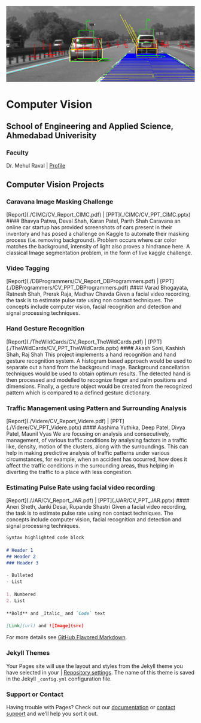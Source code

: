 ![ConceptMap](./images/cv_concept.jpg)
# Computer Vision
## School of Engineering and Applied Science, Ahmedabad Univerisity

### Faculty
Dr. Mehul Raval | [Profile](https://ahduni.edu.in/seas/people/faculty/mehul-s-raval)

## Computer Vision Projects

<h3> Caravana Image Masking Challenge </h3> [Report](./CIMC/CV_Report_CIMC.pdf) | [PPT](./CIMC/CV_PPT_CIMC.pptx)
#### Bhavya Patwa, Deval Shah, Karan Patel, Parth Shah
Caravana an online car startup has provided screenshots of cars present in their inventory and has posed a challenge on Kaggle to automate their masking process (i.e. removing background). Problem occurs where car color matches the background, intensity of light also proves a hindrance here. A classical Image segmentation problem, in the form of live kaggle challenge.

<h3> Video Tagging </h3> [Report](./DBProgrammers/CV_Report_DBProgrammers.pdf) | [PPT](./DBProgrammers/CV_PPT_DBProgrammers.pdf)
#### Varad Bhogayata, Ratnesh Shah, Prerak Raja, Madhav Chavda
Given a facial video recording, the task is to estimate pulse rate using non contact techniques. The concepts include computer vision, facial recognition and detection and signal processing techniques.

<h3> Hand Gesture Recognition </h3> [Report](./TheWildCards/CV_Report_TheWildCards.pdf) | [PPT](./TheWildCards/CV_PPT_TheWildCards.pptx)
#### Akash Soni, Kashish Shah, Raj Shah
This project implements a hand recognition and hand gesture recognition system. A histogram based approach would be used to separate out a hand from the background image. Background cancellation techniques would be used to obtain optimum results. The detected hand is then processed and modelled to recognize finger and palm positions and dimensions. Finally, a gesture object would be created from the recognized pattern which is compared to a defined gesture dictionary.

<h3> Traffic Management using Pattern and Surrounding Analysis </h3> [Report](./Videre/CV_Report_Videre.pdf) | [PPT](./Videre/CV_PPT_Videre.pptx)
#### Aashima Yuthika, Deep Patel, Divya Patel, Maunil Vyas
We are focusing on analysis and consecutively, management, of various traffic conditions by analysing factors in a traffic like, density, motion of the clusters, along with the surroundings. This can help in making predictive analysis of traffic patterns under various circumstances, for example, when an accident has occurred, how does it affect the traffic conditions in the surrounding areas, thus helping in diverting the traffic to a place with less congestion.

<h3> Estimating Pulse Rate using facial video recording </h3> [Report](./JAR/CV_Report_JAR.pdf) | [PPT](./JAR/CV_PPT_JAR.pptx)
#### Aneri Sheth, Janki Desai, Rupande Shastri
Given a facial video recording, the task is to estimate pulse rate using non contact techniques. The concepts include computer vision, facial recognition and detection and signal processing techniques.

```markdown
Syntax highlighted code block

# Header 1
## Header 2
### Header 3

- Bulleted
- List

1. Numbered
2. List

**Bold** and _Italic_ and `Code` text

[Link](url) and ![Image](src)
```

For more details see [GitHub Flavored Markdown](https://guides.github.com/features/mastering-markdown/).

### Jekyll Themes

Your Pages site will use the layout and styles from the Jekyll theme you have selected in your | [Repository settings](https://github.com/burglarhobbit/cvprojects2017/settings). The name of this theme is saved in the Jekyll `_config.yml` configuration file.

### Support or Contact

Having trouble with Pages? Check out our [documentation](https://help.github.com/categories/github-pages-basics/) or [contact support](https://github.com/contact) and we’ll help you sort it out.
